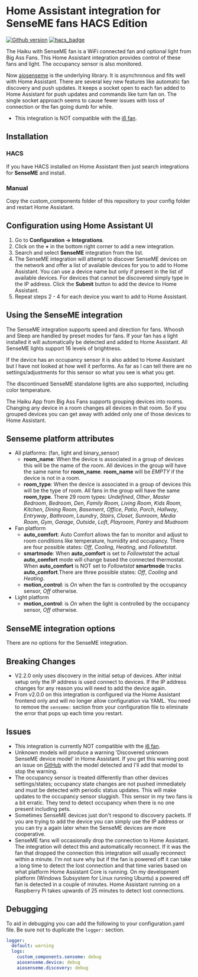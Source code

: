 # Home Assistant integration for SenseME fans HACS Edition

[![Github version](https://img.shields.io/github/v/release/mikelawrence/senseme-hacs)](https://github.com/mikelawrence/senseme-hacs/releases/latest) [![hacs_badge](https://img.shields.io/badge/HACS-Default-orange.svg)](https://hacs.xyz/)

The Haiku with SenseME fan is a WiFi connected fan and optional light from Big Ass Fans. This Home Assistant integration provides control of these fans and light. The occupancy sensor is also monitored.

Now [aiosenseme](https://pypi.org/project/aiosenseme/) is the underlying library. It is asynchronous and fits well with Home Assistant. There are several key new features like automatic fan discovery and push updates. It keeps a socket open to each fan added to Home Assistant for push updates and commands like turn fan on. The single socket approach seems to cause fewer issues with loss of connection or the fan going dumb for while.

* This integration is NOT compatible with the [i6 fan](https://www.bigassfans.com/fans/i6/).

## Installation

### HACS

If you have HACS installed on Home Assistant then just search integrations for **SenseME** and install.

### Manual

Copy the custom_components folder of this repository to your config folder and restart Home Assistant.

## Configuration using Home Assistant UI

1. Go to **Configuration -> Integrations**.
2. Click on the **+** in the bottom right corner to add a new integration.
3. Search and select **SenseME** integration from the list.
4. The SenseME integration will attempt to discover SenseME devices on the network and offer a list of available devices for you to add to Home Assistant. You can use a device name but only if present in the list of available devices. For devices that cannot be discovered simply type in the IP address. Click the **Submit** button to add the device to Home Assistant.
5. Repeat steps 2 - 4 for each device you want to add to Home Assistant.

## Using the SenseME integration

The SenseME integration supports speed and direction for fans. Whoosh and Sleep are handled by preset modes for fans. If your fan has a light installed it will automatically be detected and added to Home Assistant. All SenseME lights support 16 levels of brightness.

If the device has an occupancy sensor it is also added to Home Assistant but I have not looked at how well it performs. As far as I can tell there are no settings/adjustments for this sensor so what you see is what you get.

The discontinued SenseME standalone lights are also supported, including color temperature.

The Haiku App from Big Ass Fans supports grouping devices into rooms. Changing any device in a room changes all devices in that room. So if you grouped devices you can get away with added only one of those devices to Home Assistant.

## Senseme platform attributes

* All platforms: (fan, light and binary_sensor)
  * **room_name**: When the device is associated in a group of devices this will be the name of the room. All devices in the group will have the same name for **room_name**. **room_name** will be *EMPTY* if the device is not in a room.
  * **room_type**: When the device is associated in a group of devices this will be the type of room. All fans in the group will have the same **room_type**. There 29 room types: *Undefined*, *Other*, *Master Bedroom*, *Bedroom*, *Den*, *Family Room*, *Living Room*, *Kids Room*, *Kitchen*, *Dining Room*, *Basement*, *Office*, *Patio*, *Porch*, *Hallway*, *Entryway*, *Bathroom*, *Laundry*, *Stairs*, *Closet*, *Sunroom*, *Media Room*, *Gym*, *Garage*, *Outside*, *Loft*, *Playroom*, *Pantry* and *Mudroom*
* Fan platform
  * **auto_comfort**: Auto Comfort allows the fan to monitor and adjust to room conditions like temperature, humidity and occupancy. There are four possible states: *Off*, *Cooling*, *Heating*, and *Followtstat*.
  * **smartmode**: When **auto_comfort** is set to *Followtstat* the actual **auto_comfort** mode will change based the connected thermostat. When **auto_comfort** is NOT set to *Followtstat* **smartmode** tracks **auto_comfort**.There are three possible states: *Off*, *Cooling* and *Heating*.
  * **motion_control**: is *On* when the fan is controlled by the occupancy sensor, *Off* otherwise.
* Light platform
  * **motion_control**: is *On* when the light is controlled by the occupancy sensor, *Off* otherwise.

## SenseME integration options

There are no options for the SenseME integration.

## Breaking Changes

* V2.2.0 only uses discovery in the initial setup of devices. After initial setup only the IP address is used connect to devices. If the IP address changes for any reason you will need to add the device again.
* From v2.0.0 on this integration is configured via the Home Assistant frontend only and will no longer allow configuration via YAML. You need to remove the ```senseme:``` section from your configuration file to eliminate the error that pops up each time you restart.

## Issues

* This integration is currently NOT compatible with the [i6 fan](https://www.bigassfans.com/fans/i6/).
* Unknown models will produce a warning 'Discovered unknown SenseME device model' in Home Assistant. If you get this warning post an issue on [GitHub](https://github.com/mikelawrence/senseme-hacs/issues) with the model detected and I'll add that model to stop the warning.
* The occupancy sensor is treated differently than other devices settings/states; occupancy state changes are not pushed immediately and must be detected with periodic status updates. This will make updates to the occupancy sensor sluggish. This sensor in my two fans is a bit erratic. They tend to detect occupancy when there is no one present including pets.
* Sometimes SenseME devices just don't respond to discovery packets. If you are trying to add the device you can simply use the IP address or you can try a again later when the SenseME devices are more cooperative.
* SenseME fans will occasionally drop the connection to Home Assistant. The integration will detect this and automatically reconnect. If it was the fan that dropped the connection this integration will usually reconnect within a minute. I'm not sure why but if the fan is powered off it can take a long time to detect the lost connection and that time varies based on what platform Home Assistant Core is running. On my development platform (Windows Subsystem for Linux running Ubuntu) a powered off fan is detected in a couple of minutes. Home Assistant running on a Raspberry Pi takes upwards of 25 minutes to detect lost connections.

## Debugging

To aid in debugging you can add the following to your configuration.yaml file. Be sure not to duplicate the ```logger:``` section.

```yaml
logger:
  default: warning
  logs:
    custom_components.senseme: debug
    aiosenseme.device: debug
    aiosenseme.discovery: debug
```

